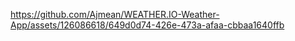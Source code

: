 https://github.com/Ajmean/WEATHER.IO-Weather-App/assets/126086618/649d0d74-426e-473a-afaa-cbbaa1640ffb
